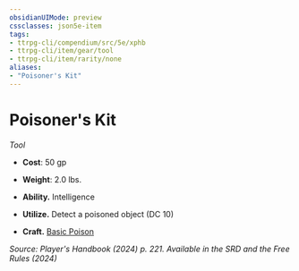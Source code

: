```yaml
---
obsidianUIMode: preview
cssclasses: json5e-item
tags:
- ttrpg-cli/compendium/src/5e/xphb
- ttrpg-cli/item/gear/tool
- ttrpg-cli/item/rarity/none
aliases: 
- "Poisoner's Kit"
---
```

# Poisoner's Kit
*Tool*  


- **Cost**: 50 gp
- **Weight**: 2.0 lbs.

- **Ability.** Intelligence  
- **Utilize.** Detect a poisoned object (DC 10)  
- **Craft.** [Basic Poison](/3-Mechanics/CLI/items/basic-poison-xphb.md)  

*Source: Player's Handbook (2024) p. 221. Available in the <span title='Systems Reference Document (5.2)'>SRD</span> and the Free Rules (2024)*